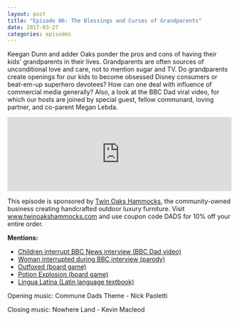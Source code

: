 ```yaml
---
layout: post
title: "Episode 06: The Blessings and Curses of Grandparents"
date: 2017-03-27
categories: episodes
---
```

Keegan Dunn and adder Oaks ponder the pros and cons of having their kids' grandparents in their lives. Grandparents are often sources of unconditional love and care, not to mention sugar and TV. Do grandparents create openings for our kids to become obsessed Disney consumers or beat-em-up superhero devotees? How can one deal with influence of commercial media generally? Also, a look at the BBC Dad viral video, for which our hosts are joined by special guest, fellow communard, loving partner, and co-parent Megan Lebda.

<iframe width="100%" height="166" scrolling="no" frameborder="no" src="https://w.soundcloud.com/player/?url=https%3A//api.soundcloud.com/tracks/315337923&amp;color=ff5500&amp;auto_play=false&amp;hide_related=false&amp;show_comments=true&amp;show_user=true&amp;show_reposts=false"></iframe>


This episode is sponsored by [Twin Oaks Hammocks](http://www.twinoakshammocks.com), the community-owned business creating handcrafted outdoor luxury furniture. Visit www.twinoakshammocks.com and use coupon code DADS for 10% off your entire order.

**Mentions:**

* [Children interrupt BBC News interview (BBC Dad video)](http://bit.ly/2lKIzYd)
* [Woman interrupted during BBC interview (parody)](http://bit.ly/2nhk7NL)
* [Outfoxed (board game)](http://amzn.to/2nlouDH)
* [Potion Explosion (board game)](http://amzn.to/2nlqETv)
* [Lingua Latina (Latin language textbook)](http://amzn.to/2nlnbUY)

Opening music: Commune Dads Theme - Nick Paoletti

Closing music: Nowhere Land - Kevin Macleod

